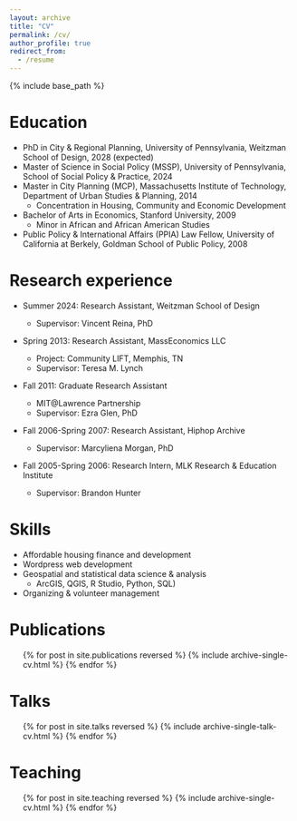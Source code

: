 ```yaml
---
layout: archive
title: "CV"
permalink: /cv/
author_profile: true
redirect_from:
  - /resume
---
```


{% include base_path %}

Education
======
* PhD in City & Regional Planning, University of Pennsylvania, Weitzman School of Design, 2028 (expected)
* Master of Science in Social Policy (MSSP), University of Pennsylvania, School of Social Policy & Practice, 2024
* Master in City Planning (MCP), Massachusetts Institute of Technology, Department of Urban Studies & Planning, 2014
    * Concentration in Housing, Community and Economic Development
* Bachelor of Arts in Economics, Stanford University, 2009
    * Minor in African and African American Studies
* Public Policy & International Affairs (PPIA) Law Fellow, University of California at Berkely, Goldman School of Public Policy, 2008
    
Research experience
======
* Summer 2024: Research Assistant, Weitzman School of Design
  * Supervisor: Vincent Reina, PhD

* Spring 2013: Research Assistant, MassEconomics LLC
  * Project: Community LIFT, Memphis, TN
  * Supervisor: Teresa M. Lynch
    
* Fall 2011: Graduate Research Assistant
  * MIT@Lawrence Partnership
  * Supervisor: Ezra Glen, PhD

* Fall 2006-Spring 2007: Research Assistant, Hiphop Archive
  * Supervisor: Marcyliena Morgan, PhD
  
* Fall 2005-Spring 2006: Research Intern, MLK Research & Education Institute
  * Supervisor: Brandon Hunter
  
Skills
======
* Affordable housing finance and development
* Wordpress web development
* Geospatial and statistical data science & analysis
  * ArcGIS, QGIS, R Studio, Python, SQL)
* Organizing & volunteer management

Publications
======
  <ul>{% for post in site.publications reversed %}
    {% include archive-single-cv.html %}
  {% endfor %}</ul>
  
Talks
======
  <ul>{% for post in site.talks reversed %}
    {% include archive-single-talk-cv.html  %}
  {% endfor %}</ul>
  
Teaching
======
  <ul>{% for post in site.teaching reversed %}
    {% include archive-single-cv.html %}
  {% endfor %}</ul>
  

